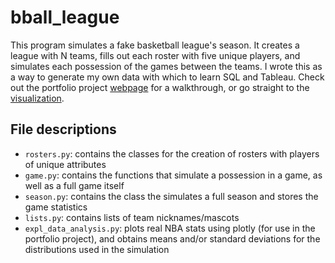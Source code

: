 # bball_league

This program simulates a fake basketball league's season.  It creates a league with N teams, fills out each roster with five unique players, and simulates each possession of the games between the teams.  I wrote this as a way to generate my own data with which to learn SQL and Tableau.  Check out the portfolio project <a href="https://reedhodges.github.io/sql-project/">webpage</a> for a walkthrough, or go straight to the <a href="https://reedhodges.github.io/html_files/bball_league_story.html">visualization</a>.

## File descriptions

- `rosters.py`: contains the classes for the creation of rosters with players of unique attributes
- `game.py`: contains the functions that simulate a possession in a game, as well as a full game itself
- `season.py`: contains the class the simulates a full season and stores the game statistics
- `lists.py`: contains lists of team nicknames/mascots
- `expl_data_analysis.py`: plots real NBA stats using plotly (for use in the portfolio project), and obtains means and/or standard deviations for the distributions used in the simulation